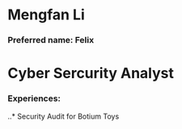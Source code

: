 # Mengfan Li 
### Preferred name: Felix

# Cyber Sercurity Analyst
### Experiences:

..* Security Audit for Botium Toys
